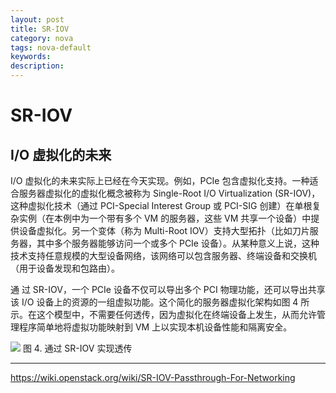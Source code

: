 ```yaml
---
layout: post
title: SR-IOV
category: nova
tags: nova-default
keywords: 
description: 
---
```


# SR-IOV #
## I/O 虚拟化的未来 ##

I/O 虚拟化的未来实际上已经在今天实现。例如，PCIe 包含虚拟化支持。一种适合服务器虚拟化的虚拟化概念被称为 Single-Root I/O Virtualization (SR-IOV)，这种虚拟化技术（通过 PCI-Special Interest Group 或 PCI-SIG 创建）在单根复杂实例（在本例中为一个带有多个 VM 的服务器，这些 VM 共享一个设备）中提供设备虚拟化。另一个变体（称为 Multi-Root IOV）支持大型拓扑（比如刀片服务器，其中多个服务器能够访问一个或多个 PCIe 设备）。从某种意义上说，这种技术支持任意规模的大型设备网络，该网络可以包含服务器、终端设备和交换机（用于设备发现和包路由）。

通 过 SR-IOV，一个 PCIe 设备不仅可以导出多个 PCI 物理功能，还可以导出共享该 I/O 设备上的资源的一组虚拟功能。这个简化的服务器虚拟化架构如图 4 所示。在这个模型中，不需要任何透传，因为虚拟化在终端设备上发生，从而允许管理程序简单地将虚拟功能映射到 VM 上以实现本机设备性能和隔离安全。

![](http://i.imgur.com/MTbM3Qo.gif)
图 4. 通过 SR-IOV 实现透传



----------
https://wiki.openstack.org/wiki/SR-IOV-Passthrough-For-Networking
